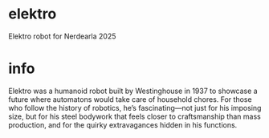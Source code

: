 # elektro
Elektro robot for Nerdearla 2025

# info
Elektro was a humanoid robot built by Westinghouse in 1937 to showcase a future where automatons would take care of household chores. For those who follow the history of robotics, he’s fascinating—not just for his imposing size, but for his steel bodywork that feels closer to craftsmanship than mass production, and for the quirky extravagances hidden in his functions.


